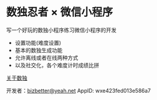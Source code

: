 # 数独忍者 × 微信小程序

写一个好玩的数独小程序练习微信小程序的开发
* 设置功能(难度设置)
* 基本的数独生成功能
* 允许离线或者在线两种方式
* 以及社交化，各个难度计时成绩比拼

[关于数独](https://baike.baidu.com/item/%E6%95%B0%E7%8B%AC/74847?fr=aladdin)


开发者：bizbetter@yeah.net
AppID: wxe423fed013e586a7